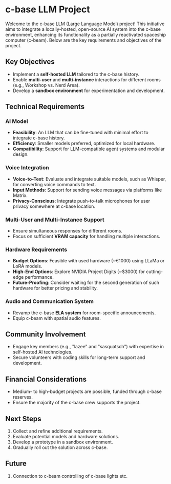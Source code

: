 # c-base LLM Project

Welcome to the c-base LLM (Large Language Model) project! This initiative aims to integrate a locally-hosted, open-source AI system into the c-base environment, enhancing its functionality as a partially reactivated spaceship computer (c-beam). Below are the key requirements and objectives of the project.

## Key Objectives
- Implement a **self-hosted LLM** tailored to the c-base history.
- Enable **multi-user** and **multi-instance** interactions for different rooms (e.g., Workshop vs. Nerd Area).
- Develop a **sandbox environment** for experimentation and development.

## Technical Requirements

### AI Model
- **Feasibility**: An LLM that can be fine-tuned with minimal effort to integrate c-base history.
- **Efficiency**: Smaller models preferred, optimized for local hardware.
- **Compatibility**: Support for LLM-compatible agent systems and modular design.

### Voice Integration
- **Voice-to-Text**: Evaluate and integrate suitable models, such as Whisper, for converting voice commands to text.
- **Input Methods**: Support for sending voice messages via platforms like Matrix.
- **Privacy-Conscious**: Integrate push-to-talk microphones for user privacy somewhere at c-base location.

### Multi-User and Multi-Instance Support
- Ensure simultaneous responses for different rooms.
- Focus on sufficient **VRAM capacity** for handling multiple interactions.

### Hardware Requirements
- **Budget Options**: Feasible with used hardware (~€1000) using LLaMa or LoRA models.
- **High-End Options**: Explore NVIDIA Project Digits (~$3000) for cutting-edge performance.
- **Future-Proofing**: Consider waiting for the second generation of such hardware for better pricing and stability.

### Audio and Communication System
- Revamp the c-base **ELA system** for room-specific announcements.
- Equip c-beam with spatial audio features.

## Community Involvement
- Engage key members (e.g., "lazee" and "sasquatsch") with expertise in self-hosted AI technologies.
- Secure volunteers with coding skills for long-term support and development.

## Financial Considerations
- Medium- to high-budget projects are possible, funded through c-base reserves.
- Ensure the majority of the c-base crew supports the project.

## Next Steps
1. Collect and refine additional requirements.
2. Evaluate potential models and hardware solutions.
3. Develop a prototype in a sandbox environment.
4. Gradually roll out the solution across c-base.

## Future
1. Connection to c-beam controlling of c-base lights etc. 
